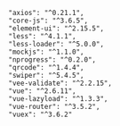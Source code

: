     
    
    "axios": "^0.21.1",
    "core-js": "^3.6.5",
    "element-ui": "^2.15.5",
    "less": "^4.1.1",
    "less-loader": "^5.0.0",
    "mockjs": "^1.1.0",
    "nprogress": "^0.2.0",
    "qrcode": "^1.4.4",
    "swiper": "^5.4.5",
    "vee-validate": "^2.2.15",
    "vue": "^2.6.11",
    "vue-lazyload": "^1.3.3",
    "vue-router": "^3.5.2",
    "vuex": "^3.6.2"